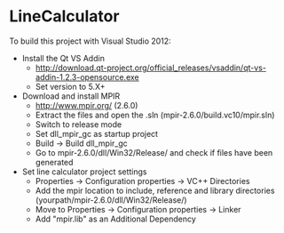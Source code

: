 LineCalculator
==============

To build this project with Visual Studio 2012:

- Install the Qt VS Addin
    - http://download.qt-project.org/official_releases/vsaddin/qt-vs-addin-1.2.3-opensource.exe
    - Set version to 5.X+
- Download and install MPIR
    - http://www.mpir.org/ (2.6.0)
    - Extract the files and open the .sln (mpir-2.6.0/build.vc10/mpir.sln)
    - Switch to release mode
    - Set dll_mpir_gc as startup project
    - Build -> Build dll_mpir_gc
    - Go to mpir-2.6.0/dll/Win32/Release/ and check if files have been generated
- Set line calculator project settings
    - Properties -> Configuration properties -> VC++ Directories
    - Add the mpir location to include, reference and library directories (yourpath/mpir-2.6.0/dll/Win32/Release/)
    - Move to Properties -> Configuration properties -> Linker
    - Add "mpir.lib" as an Additional Dependency
